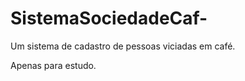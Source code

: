 # SistemaSociedadeCaf- 

Um sistema de cadastro de pessoas viciadas em café. 

Apenas para estudo. 
